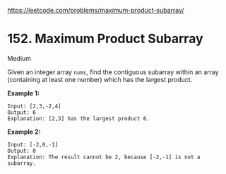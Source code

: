 ﻿https://leetcode.com/problems/maximum-product-subarray/

# 152. Maximum Product Subarray

Medium

Given an integer array `nums`, find the contiguous subarray within an array (containing at least one number) which has the largest product.

**Example 1:**

```
Input: [2,3,-2,4]
Output: 6
Explanation: [2,3] has the largest product 6.
```

**Example 2:**

```
Input: [-2,0,-1]
Output: 0
Explanation: The result cannot be 2, because [-2,-1] is not a subarray.
```
